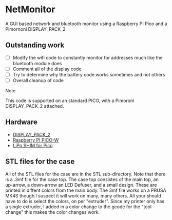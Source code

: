 # NetMonitor

A GUI based network and bluetooth monitor using a Raspberry PI Pico and a Pimornoni DISPLAY_PACK_2


## Outstanding work
- [ ] Modify the wifi code to constantly monitor for addresses much like the bluetooth module does
- [ ] Comment all of the display code
- [ ] Try to determine why the battery code works sometimes and not others
- [ ] Overall cleanup of code

> [!NOTE]
> This code is supported on an standard PICO, with a Pimoroni DISPLAY_PACK_2 attached.
> 

## Hardware
- [DISPLAY_PACK_2](https://shop.pimoroni.com/products/pico-display-pack-2-0?variant=39374122582099)
- [Raspberry PI PICO-W](https://www.raspberrypi.com/products/raspberry-pi-pico/)
- [LiPo SHIM for Pico](https://shop.pimoroni.com/products/pico-lipo-shim?variant=32369543086163)
  
## STL files for the case

All of the STL files for the case are in the STL sub-directory.  Note that there is a .3mf file for the case top.  The case top consistes of the main top, an up-arrow, a down-arrow an LED Defuser, and a small design.  These are printed in diffent colors from the main body.  The 3mf file works on a PRUSA MK4S though I suspect it will work on many, many others.  All your should have to do is select the colors, on per "extruder".  Since my printer only has a single extruder, I added in a color change to the gcode for the "tool change" this makes the color changes work.

